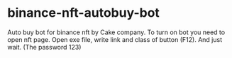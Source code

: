 # binance-nft-autobuy-bot
Auto buy bot for binance nft by Cake company. To turn on bot you need to open nft page. Open exe file, write link and class of button (F12). And just wait. (The password 123)
